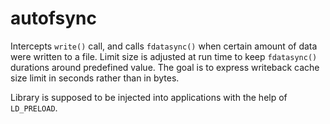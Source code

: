 autofsync
=========

Intercepts `write()` call, and calls `fdatasync()` when certain amount of data
were written to a file. Limit size is adjusted at run time to keep `fdatasync()`
durations around predefined value. The goal is to express writeback cache size
limit in seconds rather than in bytes.

Library is supposed to be injected into applications with the help of
`LD_PRELOAD`.
